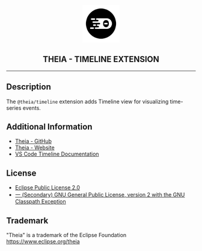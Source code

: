 <div align='center'>

<br />

<img src='https://raw.githubusercontent.com/eclipse-theia/theia/master/logo/theia.svg?sanitize=true' alt='theia-ext-logo' width='100px' />

<h2>THEIA - TIMELINE EXTENSION</h2>

<hr />

</div>

## Description

The `@theia/timeline` extension adds Timeline view for visualizing time-series events.

## Additional Information

- [Theia - GitHub](https://github.com/eclipse-theia/theia)
- [Theia - Website](https://theia-ide.org/)
- [VS Code Timeline Documentation](https://code.visualstudio.com/updates/v1_44#_timeline-view)

## License

- [Eclipse Public License 2.0](http://www.eclipse.org/legal/epl-2.0/)
- [一 (Secondary) GNU General Public License, version 2 with the GNU Classpath Exception](https://projects.eclipse.org/license/secondary-gpl-2.0-cp)

## Trademark
"Theia" is a trademark of the Eclipse Foundation
https://www.eclipse.org/theia
